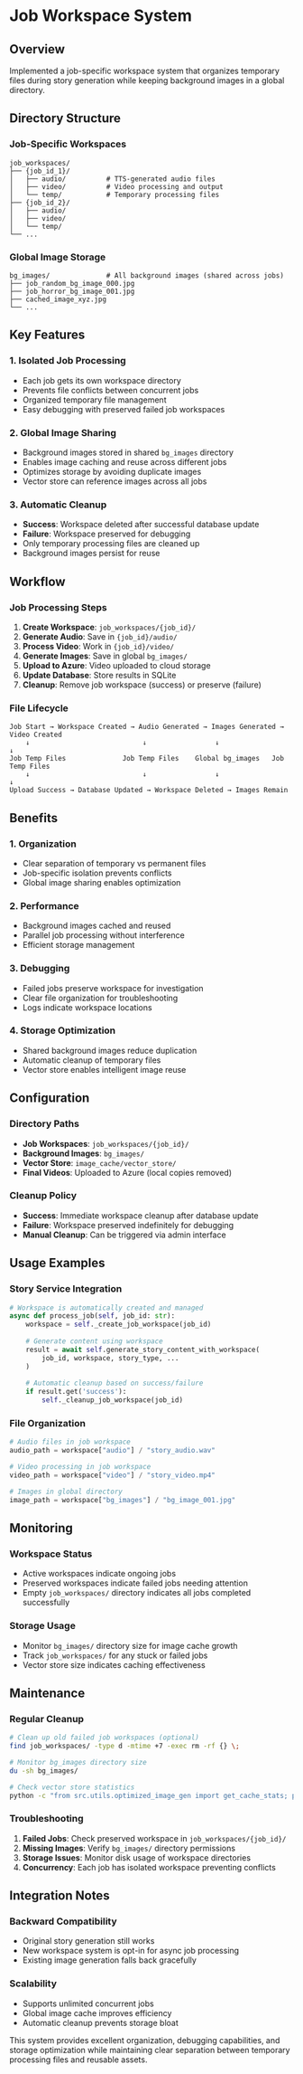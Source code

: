 # Job Workspace System

## Overview
Implemented a job-specific workspace system that organizes temporary files during story generation while keeping background images in a global directory.

## Directory Structure

### Job-Specific Workspaces
```
job_workspaces/
├── {job_id_1}/
│   ├── audio/          # TTS-generated audio files
│   ├── video/          # Video processing and output
│   └── temp/           # Temporary processing files
├── {job_id_2}/
│   ├── audio/
│   ├── video/
│   └── temp/
└── ...
```

### Global Image Storage
```
bg_images/              # All background images (shared across jobs)
├── job_random_bg_image_000.jpg
├── job_horror_bg_image_001.jpg
├── cached_image_xyz.jpg
└── ...
```

## Key Features

### 1. Isolated Job Processing
- Each job gets its own workspace directory
- Prevents file conflicts between concurrent jobs
- Organized temporary file management
- Easy debugging with preserved failed job workspaces

### 2. Global Image Sharing
- Background images stored in shared `bg_images` directory
- Enables image caching and reuse across different jobs
- Optimizes storage by avoiding duplicate images
- Vector store can reference images across all jobs

### 3. Automatic Cleanup
- **Success**: Workspace deleted after successful database update
- **Failure**: Workspace preserved for debugging
- Only temporary processing files are cleaned up
- Background images persist for reuse

## Workflow

### Job Processing Steps
1. **Create Workspace**: `job_workspaces/{job_id}/`
2. **Generate Audio**: Save in `{job_id}/audio/`
3. **Process Video**: Work in `{job_id}/video/`
4. **Generate Images**: Save in global `bg_images/`
5. **Upload to Azure**: Video uploaded to cloud storage
6. **Update Database**: Store results in SQLite
7. **Cleanup**: Remove job workspace (success) or preserve (failure)

### File Lifecycle
```
Job Start → Workspace Created → Audio Generated → Images Generated → Video Created
    ↓                            ↓                 ↓                  ↓
Job Temp Files              Job Temp Files    Global bg_images   Job Temp Files
    ↓                            ↓                 ↓                  ↓
Upload Success → Database Updated → Workspace Deleted → Images Remain
```

## Benefits

### 1. Organization
- Clear separation of temporary vs permanent files
- Job-specific isolation prevents conflicts
- Global image sharing enables optimization

### 2. Performance
- Background images cached and reused
- Parallel job processing without interference
- Efficient storage management

### 3. Debugging
- Failed jobs preserve workspace for investigation
- Clear file organization for troubleshooting
- Logs indicate workspace locations

### 4. Storage Optimization
- Shared background images reduce duplication
- Automatic cleanup of temporary files
- Vector store enables intelligent image reuse

## Configuration

### Directory Paths
- **Job Workspaces**: `job_workspaces/{job_id}/`
- **Background Images**: `bg_images/`
- **Vector Store**: `image_cache/vector_store/`
- **Final Videos**: Uploaded to Azure (local copies removed)

### Cleanup Policy
- **Success**: Immediate workspace cleanup after database update
- **Failure**: Workspace preserved indefinitely for debugging
- **Manual Cleanup**: Can be triggered via admin interface

## Usage Examples

### Story Service Integration
```python
# Workspace is automatically created and managed
async def process_job(self, job_id: str):
    workspace = self._create_job_workspace(job_id)
    
    # Generate content using workspace
    result = await self.generate_story_content_with_workspace(
        job_id, workspace, story_type, ...
    )
    
    # Automatic cleanup based on success/failure
    if result.get('success'):
        self._cleanup_job_workspace(job_id)
```

### File Organization
```python
# Audio files in job workspace
audio_path = workspace["audio"] / "story_audio.wav"

# Video processing in job workspace  
video_path = workspace["video"] / "story_video.mp4"

# Images in global directory
image_path = workspace["bg_images"] / "bg_image_001.jpg"
```

## Monitoring

### Workspace Status
- Active workspaces indicate ongoing jobs
- Preserved workspaces indicate failed jobs needing attention
- Empty `job_workspaces/` directory indicates all jobs completed successfully

### Storage Usage
- Monitor `bg_images/` directory size for image cache growth
- Track `job_workspaces/` for any stuck or failed jobs
- Vector store size indicates caching effectiveness

## Maintenance

### Regular Cleanup
```bash
# Clean up old failed job workspaces (optional)
find job_workspaces/ -type d -mtime +7 -exec rm -rf {} \;

# Monitor bg_images directory size
du -sh bg_images/

# Check vector store statistics
python -c "from src.utils.optimized_image_gen import get_cache_stats; print(get_cache_stats())"
```

### Troubleshooting
1. **Failed Jobs**: Check preserved workspace in `job_workspaces/{job_id}/`
2. **Missing Images**: Verify `bg_images/` directory permissions
3. **Storage Issues**: Monitor disk usage of workspace directories
4. **Concurrency**: Each job has isolated workspace preventing conflicts

## Integration Notes

### Backward Compatibility
- Original story generation still works
- New workspace system is opt-in for async job processing
- Existing image generation falls back gracefully

### Scalability
- Supports unlimited concurrent jobs
- Global image cache improves efficiency
- Automatic cleanup prevents storage bloat

This system provides excellent organization, debugging capabilities, and storage optimization while maintaining clear separation between temporary processing files and reusable assets.

